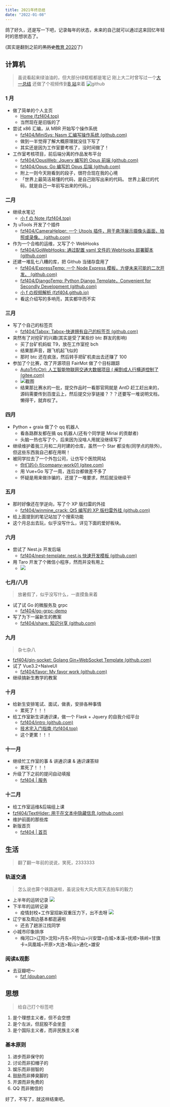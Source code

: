 ```yaml
---
title: 2021年终总结
date: "2022-01-08"
---
```


鸽了好久，还是写一下吧，记录每年的状态，未来的自己就可以通过这来回忆年轻时的思想状态了。

(其实是翻到之前的~~黑历史~~[教育 2020](https://blog.fzf404.top/posts/01-edu.html)了)

## 计算机

> 虽说看起来绿油油的，但大部分绿框框都是笔记
> 刚上大二时曾写过一个[大一总结](https://note.fzf404.top/#/Home/%E5%A4%A7%E4%B8%80%E6%80%BB%E7%BB%93)
> 还做了个视频传到[B 站](https://www.bilibili.com/video/BV1MU4y1A7bJ)来着
> ![github](https://gitee.com/nmdfzf404/Image-hosting/raw/master/2021/202201081222056.png)

### 1 月

- 做了简单的个人主页
  - [Home (fzf404.top)](https://www.fzf404.top/old/20210105/)
  - 当然现在是旧版的了
- 尝试 x86 汇编，从 MBR 开始写个操作系统
  - [fzf404/MiniSys: Nasm 汇编写操作系统 (github.com)](https://github.com/fzf404/MiniSys)
  - 做到一半觉得了解大概原理就没往下写了
  - 其实还是因为工作室要考核了，没时间做了！
- 工作室考核项目，前后端分离的作品发布平台
  - [fzf404/OpusWeb: Jquery 编写的 Opus 前端 (github.com)](https://github.com/fzf404/OpusWeb)
  - [fzf404/Opus: Go 编写的 Opus 后端 (github.com)](https://github.com/fzf404/Opus)
  - 附上一则今天刚看到的段子，很符合现在我的心境
  - 「世界上最简洁易懂的代码，是自己刚写出来的代码。
    世界上最烂的代码，就是自己一年前写出来的代码。」

### 二月

- 继续水笔记
  - [小 f の Note (fzf404.top)](http://note.fzf404.top/#/)
- 为 uTools 开发了个插件
  - [fzf404/CameraHelper: 一个 Utools 插件，用于悬浮展示摄像头画面，拍照或录像。 (github.com)](https://github.com/fzf404/CameraHelper)
- 作为一个合格的运维，又写了个 WebHooks
  - [fzf404/GoWebHooks: 通过配置 yaml 文件的 WebHooks 部署脚本 (github.com)](https://github.com/fzf404/GoWebHooks)
- 还建一堆乱七八糟的库，把 Github 当储存盘用了
  - [fzf404/ExpressTemp: 一个 Node Express 模板，方便未来可能的二次开发。 (github.com)](https://github.com/fzf404/ExpressTemp)
  - [fzf404/DjangoTemp: Python Django Template，Convenient for Secondly Development (github.com)](https://github.com/fzf404/DjangoTemp)
  - [小 f の视频解析 (fzf404.github.io)](https://fzf404.github.io/video/)
  - 看这介绍写的多响亮，其实都华而不实

### 三月

- 写了个自己的标签页
  - [fzf404/Tabox: Tabox-快速拥有自己的标签页 (github.com)](https://github.com/fzf404/Tabox)
- 突然有了对挖矿的兴趣(其实是受了某些炒 btc 群友的影响)
  - 买了台矿机蚂蚁 T9，放在工作室挖 bch
  - 结果那声音，跟飞机起飞似的
  - 那时 btc 还在疯涨，然后转手把矿机卖出去还赚了 100
- 参加了个比赛，改了开源项目 FairMot 做了个目标跟踪
  - [AutoTrfcCtrl: 人工智能物联网交通大数据项目 ( 阉割成人行横道控制了 (gitee.com)](https://gitee.com/nmdfzf404/auto-trfc-ctrl)
  - ![截图](https://gitee.com/nmdfzf404/Image-hosting/raw/master/2021/202109212205534.png)
  - 结果那比赛水的一批，提交作品时一看那官网就是 AntD 赶工赶出来的，源码需要传到百度云上，然后提交分享链接？？？还要写一堆说明文档，懒得干，就弃权了。

### 四月

- Python + graia 做了个 qq 机器人
  - 看各路群友都在搞 qq 机器人(还有个同学是 Miriai 的贡献者)
  - 头脑一热也写了个，后来因为没啥人用就没继续写了
- 继续维护着我三月和二月时建的仓库，虽然一个 Star 都没有(同学点的除外)，但这些东西我自己都在用啊！
- 被同学拉去了一个外包公司，让仿写个医院网站
  - [你们的小 f/company-work01 (gitee.com)](https://gitee.com/nmdfzf404/company-work01)
  - 用 Vue+Go 写了一周，连后台都做差不多了
  - 怀疑是用来做诈骗的，还提了一堆要求，然后就没继续干

### 五月

- 那时好像还在学逆向，写了个 XP 版扫雷的外挂
  - [fzf404/winmine_crack: Qt5 编写的 XP 版扫雷外挂 (github.com)](https://github.com/fzf404/winmine_crack)
- 给上面提到的笔记站加了个搜索功能
- 这个月总出去玩，似乎没写什么，详见下面的爱好板块。

### 六月

- 尝试了 Nest.js 开发后端
  - [fzf404/nest-template: nest.js 快速开发模板 (github.com)](https://github.com/fzf404/nest-template)
- 用 Taro 开发了个微信小程序，然而并没有用上
  - ![](https://gitee.com/nmdfzf404/Image-hosting/raw/master/2021/20210602201233.jpg)

### 七月/八月

> 放暑假了，似乎没写什么，一直摸鱼来着

- 试了试 Go 的微服务及 grpc
  - [fzf404/go-grpc-demo](https://github.com/fzf404/go-grpc-demo)
- 写了为下一届新生的教案
  - [fzf404/share: 知识分享 (github.com)](https://github.com/fzf404/share)

### 九月

> 杂七杂八

- [fzf404/gin-socket: Golang Gin+WebSocket Template (github.com)](https://github.com/fzf404/gin-socket)
- 试了 Vue3.2+NaiveUI
  - [fzf404/favor: My favor work (github.com)](https://github.com/fzf404/favor)
- 继续搞新生教学的教案

### 十月

- 给新生安排笔试、面试，做表，安排各种事情
  - 累死了！！！
- 给工作室新生讲通识课，做一个 Flask + Jquery 的自我介绍平台
  - [fzf404/intro (github.com)](https://github.com/fzf404/intro)
  - [技术宅入门指南 (fzf404.top)](http://share.fzf404.top/)
  - 这个更累！！！

### 十一月

- 继续忙工作室的事 & 讲通识课 & 通识课答辩
  - 累死了！！！
- 升级了下之前的提问自动填报
  - [fzf404 | 服务](http://server.fzf404.top/#/)

### 十二月

- 给工作室运维&后端组上课
- [fzf404/TextHider: 用于在文本中隐藏信息 (github.com)](https://github.com/fzf404/TextHider)
- 维护前面的那些库
- 新版首页
  - [fzf404 | 首页](https://www.fzf404.top/)

## 生活

> 翻了翻一年前的说说，笑死，2333333

### 轨道交通

> 怎么说也算个铁路迷啦，虽说没有大风大雨天去拍车的毅力

- 上半年的运转记录
  ![](https://gitee.com/nmdfzf404/Image-hosting/raw/master/2021/202201081233849.jpg)
- 下半年的运转记录
  - 疫情封校+工作室招新双重压力下，出不去呀
    ![](https://gitee.com/nmdfzf404/Image-hosting/raw/master/2021/202201081223970.jpg)
- 辽宁省及周边基本都逛遍啦
  - 还去了趟浙江找同⁤‍⁢‍‌⁤⁡‌⁣‌‌‍‍‍⁡⁤⁢‍‌⁡⁤‍‌⁢‍⁤⁡⁢⁣‍‌⁡⁢‍⁡‌⁢⁣⁤⁢‍⁢⁡⁢‍⁢‌‌⁤学
- 小城市印象排序
  - 梅河口>辽阳>沈阳>丹东=阿尔山=兴安盟=白城>本溪=抚顺>铁岭=甘旗卡=凤凰城=开原>大连>鞍山>通化=雄安

### 阅读&观影

- 去豆瓣吧～
  - [fzf (douban.com)](https://www.douban.com/people/169857273/?_i=1613894gwQudO7)

## 思想

> 给自己打个标签吧

1. 是个理想主义者，但不会空想
2. 是个左派，但屁股不会坐歪
3. 是个国际主义者，而非民族主义者

### 基本原则

1. 进步而非保守的
2. 讨论而非扣帽子的
3. 娱乐而非弱智的
4. 鼓励而非捧臭脚的
5. 开源而非免费的
6. QQ 而非微信的

好了，不写了，就这样结束吧。
